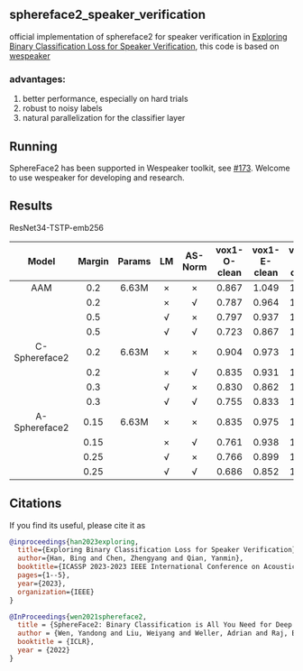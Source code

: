 ## sphereface2_speaker_verification

official implementation of sphereface2 for speaker verification in [Exploring Binary Classification Loss for Speaker Verification](https://ieeexplore.ieee.org/abstract/document/10094954), this code is based on [wespeaker](https://github.com/wenet-e2e/wespeaker)

### advantages:
1. better performance, especially on hard trials
2. robust to noisy labels
3. natural parallelization for the classifier layer

## Running

SphereFace2 has been supported in Wespeaker toolkit, see [#173](https://github.com/wenet-e2e/wespeaker/pull/173). Welcome to use wespeaker for developing and research.

## Results

ResNet34-TSTP-emb256

| Model | Margin | Params | LM | AS-Norm | vox1-O-clean | vox1-E-clean | vox1-H-clean |
|:------:|:------:|:------:|:--:|:-------:|:------------:|:------------:|:------------:|
| AAM | 0.2 |6.63M | × | × | 0.867 | 1.049 | 1.959 |
|                      |    0.2 |  | × | √ | 0.787 | 0.964 | 1.726 |
|                      |   0.5 |   | √ | × | 0.797 | 0.937 | 1.695 |
|                      |   0.5  |  | √ | √ | 0.723 | 0.867 | 1.532 |
| C-Sphereface2 | 0.2 |6.63M | × | × | 0.904 | 0.973 | 1.737 |
|                      |  0.2 |      | × | √ | 0.835 | 0.931 | 1.652 |
|                      |  0.3 |     | √ | × | 0.830 | 0.862 | 1.510 |
|                      |  0.3 |     | √ | √ | 0.755 | 0.833 | 1.449 |
| A-Sphereface2 | 0.15 | 6.63M | × | × | 0.835 | 0.975 | 1.742 |
|                      |  0.15 |      | × | √ | 0.761 | 0.938 | 1.630 |
|                      |  0.25 |     | √ | × | 0.766 | 0.899 | 1.590 |
|                      |  0.25 |     | √ | √ | 0.686 | 0.852 | 1.480 |

## Citations
If you find its useful, please cite it as
```bibtex
@inproceedings{han2023exploring,
  title={Exploring Binary Classification Loss for Speaker Verification},
  author={Han, Bing and Chen, Zhengyang and Qian, Yanmin},
  booktitle={ICASSP 2023-2023 IEEE International Conference on Acoustics, Speech and Signal Processing (ICASSP)},
  pages={1--5},
  year={2023},
  organization={IEEE}
}

@InProceedings{wen2021sphereface2,
  title = {SphereFace2: Binary Classification is All You Need for Deep Face Recognition},
  author = {Wen, Yandong and Liu, Weiyang and Weller, Adrian and Raj, Bhiksha and Singh, Rita},
  booktitle = {ICLR},
  year = {2022}
}
```
